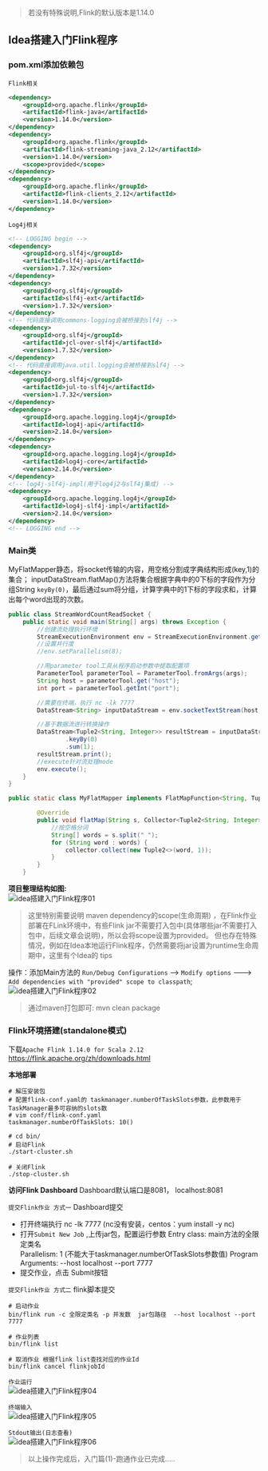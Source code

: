 > 若没有特殊说明,Flink的默认版本是1.14.0        

## Idea搭建入门Flink程序        

### pom.xml添加依赖包

`Flink相关`
```xml
<dependency>
    <groupId>org.apache.flink</groupId>
    <artifactId>flink-java</artifactId>
    <version>1.14.0</version>
</dependency>
<dependency>
    <groupId>org.apache.flink</groupId>
    <artifactId>flink-streaming-java_2.12</artifactId>
    <version>1.14.0</version>
    <scope>provided</scope>
</dependency>
<dependency>
    <groupId>org.apache.flink</groupId>
    <artifactId>flink-clients_2.12</artifactId>
    <version>1.14.0</version>
</dependency>
``` 

`Log4j相关` 
```xml
<!-- LOGGING begin -->
<dependency>
    <groupId>org.slf4j</groupId>
    <artifactId>slf4j-api</artifactId>
    <version>1.7.32</version>
</dependency>
<dependency>
    <groupId>org.slf4j</groupId>
    <artifactId>slf4j-ext</artifactId>
    <version>1.7.32</version>
</dependency>
<!-- 代码直接调用commons-logging会被桥接到slf4j -->
<dependency>
    <groupId>org.slf4j</groupId>
    <artifactId>jcl-over-slf4j</artifactId>
    <version>1.7.32</version>
</dependency>
<!-- 代码直接调用java.util.logging会被桥接到slf4j -->
<dependency>
    <groupId>org.slf4j</groupId>
    <artifactId>jul-to-slf4j</artifactId>
    <version>1.7.32</version>
</dependency>
<dependency>
    <groupId>org.apache.logging.log4j</groupId>
    <artifactId>log4j-api</artifactId>
    <version>2.14.0</version>
</dependency>
<dependency>
    <groupId>org.apache.logging.log4j</groupId>
    <artifactId>log4j-core</artifactId>
    <version>2.14.0</version>
</dependency>
<!-- log4j-slf4j-impl(用于log4j2与slf4j集成) -->
<dependency>
    <groupId>org.apache.logging.log4j</groupId>
    <artifactId>log4j-slf4j-impl</artifactId>
    <version>2.14.0</version>
</dependency>
<!-- LOGGING end -->
``` 

### Main类
MyFlatMapper静态，将socket传输的内容，用空格分割成字典结构形成(key,1)的集合；
inputDataStream.flatMap()方法将集合根据字典中的0下标的字段作为分组String `keyBy(0)`，最后通过sum将分组，计算字典中的1下标的字段求和，计算出每个word出现的次数。
```java
public class StreamWordCountReadSocket {
    public static void main(String[] args) throws Exception {
        //创建流处理执行环境
        StreamExecutionEnvironment env = StreamExecutionEnvironment.getExecutionEnvironment();
        //设置并行度
        //env.setParallelism(8);

        //用parameter tool工具从程序启动参数中提取配置项
        ParameterTool parameterTool = ParameterTool.fromArgs(args);
        String host = parameterTool.get("host");
        int port = parameterTool.getInt("port");

        //需要在终端，执行 nc -lk 7777
        DataStream<String> inputDataStream = env.socketTextStream(host, port);

        //基于数据流进行转换操作
        DataStream<Tuple2<String, Integer>> resultStream = inputDataStream.flatMap(new MyFlatMapper())
                .keyBy(0)
                .sum(1);
        resultStream.print();
        //execute针对流处理mode
        env.execute();
    }
}

public static class MyFlatMapper implements FlatMapFunction<String, Tuple2<String, Integer>> {

        @Override
        public void flatMap(String s, Collector<Tuple2<String, Integer>> collector) throws Exception {
            //按空格分词
            String[] words = s.split(" ");
            for (String word : words) {
                collector.collect(new Tuple2<>(word, 1));
            }
        }
    }
```

**项目整理结构如图:**   
![idea搭建入门Flink程序01](images/idea搭建入门Flink程序01.jpg)  

> 这里特别需要说明 maven dependency的scope(生命周期) ，在Flink作业部署在FLink环境中，有些Flink jar不需要打入包中(具体哪些jar不需要打入包中，后续文章会说明)，所以会将scope设置为provided。
但也存在特殊情况，例如在Idea本地运行Flink程序，仍然需要将jar设置为runtime生命周期中，这里有个Idea的 tips

操作：添加Main方法的 `Run/Debug Configurations` --> `Modify options` ---> `Add dependencies with "provided" scope to classpath`;        
![idea搭建入门Flink程序02](images/idea搭建入门Flink程序02.jpg)

>通过maven打包即可: mvn clean package

### Flink环境搭建(standalone模式)
下载`Apache Flink 1.14.0 for Scala 2.12` https://flink.apache.org/zh/downloads.html 

**本地部署**    
```shell
# 解压安装包
# 配置flink-conf.yaml的 taskmanager.numberOfTaskSlots参数，此参数用于TaskManager最多可容纳的slots数
# vim conf/flink-conf.yaml
taskmanager.numberOfTaskSlots: 10()

# cd bin/
# 启动Flink
./start-cluster.sh

# 关闭Flink
./stop-cluster.sh
```

**访问Flink Dashboard**
Dashboard默认端口是8081， localhost:8081  

`提交Flink作业 方式一` 
Dashboard提交   
* 打开终端执行 nc -lk 7777 (nc没有安装，centos：yum install -y nc)
* 打开`Submit New Job` ,上传jar包，配置运行参数
Entry class: main方法的全限定类名   
Parallelism: 1 (不能大于taskmanager.numberOfTaskSlots参数值)
Program Arguments: --host localhost --port 7777 
* 提交作业，点击 Submit按钮 

`提交Flink作业 方式二`
flink脚本提交   
```shell
# 启动作业
bin/flink run -c 全限定类名 -p 并发数  jar包路径  --host localhost --port 7777

# 作业列表
bin/flink list

# 取消作业 根据flink list查找对应的作业Id
bin/flink cancel flinkjobId
```


`作业运行`  
![idea搭建入门Flink程序04](images/idea搭建入门Flink程序04.jpg)  

`终端输入`  
![idea搭建入门Flink程序05](images/idea搭建入门Flink程序05.jpg)  

`Stdout输出(日志查看)`  
![idea搭建入门Flink程序06](images/idea搭建入门Flink程序06.jpg) 



>以上操作完成后，入门篇(1)-跑通作业已完成.....
